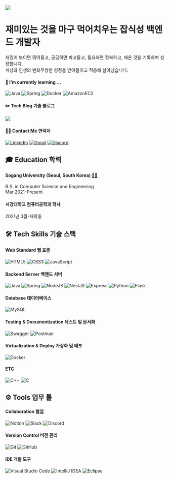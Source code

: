 ![](https://github-readme-stats.vercel.app/api?username=125ryun&show_icons=true)

# 재미있는 것을 마구 먹어치우는 잡식성 백엔드 개발자
재밌어 보이면 뛰어들고, 궁금하면 파고들고, 필요하면 정복하고, 배운 것을 기록하며 성장합니다.     
세상과 인생의 변화무쌍한 성정을 받아들이고 적응해 살아남습니다.

#### 🌱 I’m currently learning ...
  ![Java](https://img.shields.io/badge/java-%23ED8B00.svg?style=for-the-badge&logo=openjdk&logoColor=white)
  ![Spring](https://img.shields.io/badge/Spring-6DB33F?style=for-the-badge&logo=Spring&logoColor=white)
  ![Docker](https://img.shields.io/badge/docker-%230db7ed.svg?style=for-the-badge&logo=docker&logoColor=white)
  ![AmazonEC2](https://img.shields.io/badge/amazonec2-FF9900?style=for-the-badge&logo=amazonec2&logoColor=white)    

#### ✏️ Tech Blog 기술 블로그
 [![](https://img.shields.io/badge/Tistory-000000?style=for-the-badge&logo=Tistory&logoColor=white&link=125ryun.tistory.com)](https://125ryun.tistory.com)
 
#### 🧑‍💻 Contact Me 연락처
 [![LinkedIn](https://img.shields.io/badge/linkedin-%230077B5.svg?style=for-the-badge&logo=linkedin&logoColor=white)](https://www.linkedin.com/in/%EC%95%84%EB%A5%9C-%EC%9D%B4-7aa830283)
 [![Gmail](https://img.shields.io/badge/Gmail-EA4335?style=for-the-badge&logo=Gmail&logoColor=white&link=mailto:125ryun@gmail.com)](mailto:125ryun@gmail.com)
 [![Discord](https://img.shields.io/badge/Discord-%235865F2.svg?style=for-the-badge&logo=discord&logoColor=white)](https://www.discord.com/users/900029129494265898)   

## 🎓 Education 학력
 #### Sogang University (Seoul, South Korea) [🔗🏫](https://sogang.ac.kr)
  B.S. in Computer Science and Engineering \
  Mar 2021-Present
 #### 서강대학교 컴퓨터공학과 학사
  2021년 3월-재학중

## 🛠 Tech Skills 기술 스택
#### Web Standard 웹 표준
  ![HTML5](https://img.shields.io/badge/html5-%23E34F26.svg?style=for-the-badge&logo=html5&logoColor=white)
  ![CSS3](https://img.shields.io/badge/css3-%231572B6.svg?style=for-the-badge&logo=css3&logoColor=white)
  ![JavaScript](https://img.shields.io/badge/Javascript-F7DF1E?style=for-the-badge&logo=Javascript&logoColor=white)
#### Backend Server 백엔드 서버
  ![Java](https://img.shields.io/badge/java-%23ED8B00.svg?style=for-the-badge&logo=openjdk&logoColor=white)
  ![Spring](https://img.shields.io/badge/Spring-6DB33F?style=for-the-badge&logo=Spring&logoColor=white)
  ![NodeJS](https://img.shields.io/badge/Node.js-339933?style=for-the-badge&logo=Node.js&logoColor=white)
  ![NestJS](https://img.shields.io/badge/nestjs-%23E0234E.svg?style=for-the-badge&logo=nestjs&logoColor=white)
  ![Express](https://img.shields.io/badge/Express-000000?style=for-the-badge&logo=Express&logoColor=white)
  ![Python](https://img.shields.io/badge/Python-3776AB?style=for-the-badge&logo=Python&logoColor=white)
  ![Flask](https://img.shields.io/badge/Flask-000000?style=for-the-badge&logo=Flask&logoColor=white)  
#### Database 데이터베이스
  ![MySQL](https://img.shields.io/badge/mysql-4479A1?style=for-the-badge&logo=mysql&logoColor=white)
#### Testing & Documentization 테스트 및 문서화
  ![Swagger](https://img.shields.io/badge/-Swagger-%23Clojure?style=for-the-badge&logo=swagger&logoColor=white)
  ![Postman](https://img.shields.io/badge/Postman-FF6C37?style=for-the-badge&logo=postman&logoColor=white)
#### Virtualization & Deploy 가상화 및 배포
  ![Docker](https://img.shields.io/badge/docker-%230db7ed.svg?style=for-the-badge&logo=docker&logoColor=white)
#### ETC
  ![C++](https://img.shields.io/badge/c++-%2300599C.svg?style=for-the-badge&logo=c%2B%2B&logoColor=white)
  ![C](https://img.shields.io/badge/c-%2300599C.svg?style=for-the-badge&logo=c&logoColor=white)

## ⚙️ Tools 업무 툴
#### Collaboration 협업
  ![Notion](https://img.shields.io/badge/Notion-000000?style=for-the-badge&logo=Notion&logoColor=white)
  ![Slack](https://img.shields.io/badge/Slack-4A154B?style=for-the-badge&logo=slack&logoColor=white)
  ![Discord](https://img.shields.io/badge/Discord-%235865F2.svg?style=for-the-badge&logo=discord&logoColor=white)
#### Version Control 버전 관리
  ![Git](https://img.shields.io/badge/Git-F05032?style=for-the-badge&logo=Git&logoColor=white)
  ![GitHub](https://img.shields.io/badge/Github-181717?style=for-the-badge&logo=Github&logoColor=white)
#### IDE 개발 도구
  ![Visual Studio Code](https://img.shields.io/badge/Visual%20Studio%20Code-0078d7.svg?style=for-the-badge&logo=visual-studio-code&logoColor=white)
  ![IntelliJ IDEA](https://img.shields.io/badge/IntelliJIDEA-000000.svg?style=for-the-badge&logo=intellij-idea&logoColor=white)
  ![Eclipse](https://img.shields.io/badge/Eclipse-FE7A16.svg?style=for-the-badge&logo=Eclipse&logoColor=white)
